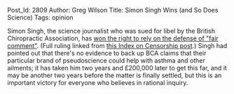 Post_Id: 2809
Author: Greg Wilson
Title: Simon Singh Wins (and So Does Science)
Tags: opinion

<p>Simon Singh, the science journalist who was sued for libel by the British Chiropractic Association, has <a href="http://news.bbc.co.uk/2/hi/uk_news/8598472.stm">won the right to rely on the defense of "fair comment"</a>. (Full ruling linked from <a href="http://www.indexoncensorship.org/2010/04/simon-singh-bca-libel-ruling/">this Index on Censorship post</a>.) Singh had pointed out that there's no evidence to back up BCA claims that their particular brand of pseudoscience could help with asthma and other ailments; it has taken him two years and &pound;200,000 later to get this far, and it may be another two years before the matter is finally settled, but this is an important victory for everyone who believes in rational inquiry.</p>
